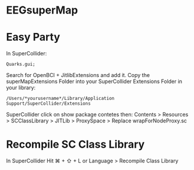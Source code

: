 # EEGsuperMap

# Easy Party

In SuperCollider:
```
Quarks.gui;
```
Search for OpenBCI + JitlibExtensions and add it.
Copy the superMapExtensions Folder into your SuperCollider Extensions Folder in your library:

```
/Users/*yourusername*/Library/Application Support/SuperCollider/Extensions
```

SuperCollider click on show package contetes then:
Contents > Resources > SCClassLibrary > JITLib > ProxySpace > Replace wrapForNodeProxy.sc

# Recompile SC Class Library
In SuperCollider Hit ⌘ + ⇧ + L or Language > Recompile Class Library

